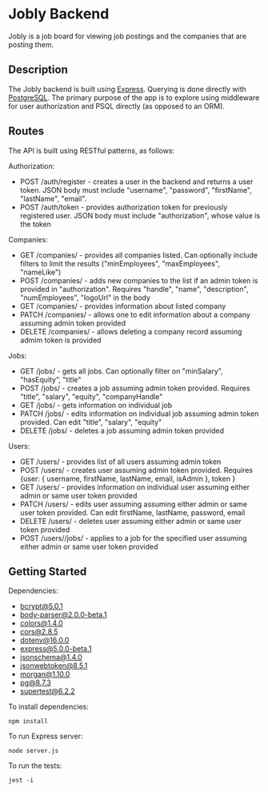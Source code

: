 # Jobly Backend
Jobly is a job board for viewing job postings and the companies that are posting them. 

## Description
The Jobly backend is built using [Express](https://expressjs.com/). Querying is done directly with [PostgreSQL](https://www.postgresql.org/). The primary purpose of the app is to explore using middleware for user authorization and PSQL directly (as opposed to an ORM). 

## Routes
The API is built using RESTful patterns, as follows:

Authorization:
* POST /auth/register - creates a user in the backend and returns a user token. JSON body must include "username", "password", "firstName", "lastName", "email".
* POST /auth/token - provides authorization token for previously registered user. JSON body must include "authorization", whose value is the token

Companies:
* GET /companies/ - provides all companies listed. Can optionally include filters to limit the results ("minEmployees", "maxEmployees", "nameLike")
* POST /companies/ - adds new companies to the list if an admin token is provided in "authorization". Requires "handle", "name", "description", "numEmployees", "logoUrl" in the body
* GET /companies/<handle> - provides information about listed company
* PATCH /companies/<handle> - allows one to edit information about a company assuming admin token provided
* DELETE /companies/<handle> - allows deleting a company record assuming admim token is provided
    
Jobs:
* GET /jobs/ - gets all jobs. Can optionally filter on "minSalary", "hasEquity", "title"
* POST /jobs/ - creates a job assuming admin token provided. Requires "title", "salary", "equity", "companyHandle"
* GET /jobs/<id> - gets information on individual job
* PATCH /jobs/<id> - edits information on individual job assuming admin token provided. Can edit "title", "salary", "equity"
* DELETE /jobs/<id> - deletes a job assuming admin token provided
    
Users:
* GET /users/ - provides list of all users assuming admin token
* POST /users/ - creates user assuming admin token provided. Requires {user: { username, firstName, lastName, email, isAdmin }, token }
* GET /users/<username> - provides information on individual user assuming either admin or same user token provided
* PATCH /users/<username> - edits user assuming assuming either admin or same user token provided. Can edit firstName, lastName, password, email
* DELETE /users/<username> - deletes user assuming either admin or same user token provided
* POST /users/<username>/jobs/<id> - applies to a job for the specified user assuming either admin or same user token provided

## Getting Started
Dependencies:
* bcrypt@5.0.1
* body-parser@2.0.0-beta.1
* colors@1.4.0
* cors@2.8.5
* dotenv@16.0.0
* express@5.0.0-beta.1
* jsonschema@1.4.0
* jsonwebtoken@8.5.1
* morgan@1.10.0
* pg@8.7.3
* supertest@6.2.2

To install dependencies:
    
    npm install

To run Express server:

    node server.js
    
To run the tests:

    jest -i
